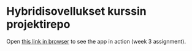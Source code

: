 # Hybridisovellukset kurssin projektirepo

Open [this link in browser](https://users.metropolia.fi/~henriole/hybridisovellukset/React-week3/) to see the app in action (week 3 assignment).
